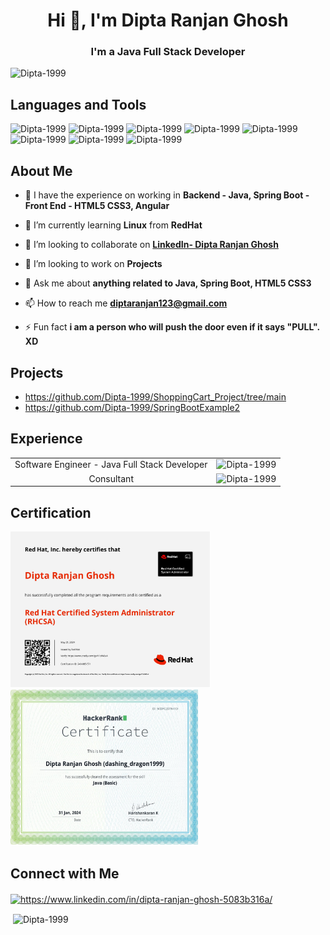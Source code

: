 <h1 align="center">Hi 👋, I'm Dipta Ranjan Ghosh</h1>
<h3 align="center">I'm a Java Full Stack Developer</h3>

<p align="left"> <img src="https://komarev.com/ghpvc/?username=Dipta-1999&label=Profile%20views&color=0e75b6&style=flat" alt="Dipta-1999" /> </p>

## Languages and Tools

<p align="left"> 
  <img src="https://res.cloudinary.com/practicaldev/image/fetch/s--3ix0rFmo--/c_imagga_scale,f_auto,fl_progressive,h_420,q_auto,w_1000/https://dev-to-uploads.s3.amazonaws.com/uploads/articles/dmmxiwgyuzodl7yqyuca.jpeg" alt="Dipta-1999" width="100px" height="45px"/> 
  <img src="https://cdn.clever-cloud.com/uploads/2023/06/java.svg" alt="Dipta-1999" width="100px" height="45px"/> <img src="https://miro.medium.com/v2/resize:fit:1400/1*TTM5AleQfFJ-mItttJROdg.jpeg" alt="Dipta-1999" width="100px" height="45px"/> <img src="https://cloud2data.com/wp-content/uploads/2023/01/HTML-CSS-Review.png" alt="Dipta-1999" width="`40px" height="50px"/> 
  <img src="https://miro.medium.com/v2/resize:fit:783/1*Kj8Eq401fP2ecTY8r9B89Q.png" alt="Dipta-1999" width="100px" height="50px"/>
  <img src="https://miro.medium.com/v2/resize:fit:733/1*D4AjT789uZObZcMr5MGcug.png" alt="Dipta-1999" width="140px" height="50px"/>
  <img src="https://logodix.com/logo/996400.png" alt="Dipta-1999" width="200px" height="50px"/>
  <img src="https://cdn0.iconfinder.com/data/icons/logos-brands-in-colors/128/react-512.png" alt="Dipta-1999" width="50px" height="50px"/>
</p>  


## About Me
  
- 🔭 I have the experience on working in **Backend - Java, Spring Boot - Front End - HTML5 CSS3, Angular**

- 🌱 I’m currently learning **Linux** from **RedHat**

- 👯 I’m looking to collaborate on **[LinkedIn- Dipta Ranjan Ghosh]([https://www.linkedin.com/in/ankit-pramanik-179765181/](https://www.linkedin.com/in/dipta-ranjan-ghosh-5083b316a/))**

- 🤝 I’m looking to work on **Projects**

- 💬 Ask me about **anything related to Java, Spring Boot, HTML5 CSS3**

- 📫 How to reach me **diptaranjan123@gmail.com**

- ⚡ Fun fact **i am a person who will push the door even if it says "PULL". XD**


## Projects
-  https://github.com/Dipta-1999/ShoppingCart_Project/tree/main
-  https://github.com/Dipta-1999/SpringBootExample2


## Experience
<table>
  <tr>
    <td align="center">  Software Engineer - Java Full Stack Developer  </td>
    <td align="center"><img src="https://awsmp-logos.s3.amazonaws.com/77189bb8-0d9e-4b78-994b-c33a23c23472/11c74356c803508b8b24630a70b51052.png" alt="Dipta-1999" width="`60px" height="70px"/></td>
  </tr>
  <tr>
    <td align="center">  Consultant  </td>
    <td align="center"><img src="https://kuberox.com/wp-content/uploads/2023/06/kuberox_logo-155x86.png" alt="Dipta-1999" width="`60px" height="70px"/></td>
  </tr>
</table>

## Certification

<p><img src="https://github.com/Dipta-1999/Dipta-1999/blob/main/certificates/Red_Hat_Certified_System_Administrator__RHCSA__Badge20240531-8-fyy1vl-1.jpg" alt="Dipta-1999" width="320px" height="250px" />
<img src="https://github.com/Dipta-1999/Dipta-1999/blob/main/certificates/java_basic%20certificate-1.jpg" alt="Dipta-1999" width="300px" height="250px" /></p>
<!--<table>
  <tr>
    <th align="center">Name</th>
    <th align="center">Organization</th>
    <th align="center">Certificate ID</th>
  </tr>
  <tr>
    <td align="center"><img src="https://media.licdn.com/dms/image/D5622AQHoPeRL8b4fZw/feedshare-shrink_2048_1536/0/1717156874233?e=1720656000&v=beta&t=ukRCNJQXLzsY3Y2UHqbazg7aL2gVlNDmg6SZaJpdokQ" alt="Dipta-1999" width="140px" height="80px" /></td>
    <td align="center">Red Hat</td>
    <td align="center">240-085-571</td>
  </tr>
</table>-->

## Connect with Me
<p align="left">
<a href="https://www.linkedin.com/in/dipta-ranjan-ghosh-5083b316a/" target="blank"><img align="center" src="https://cdn.jsdelivr.net/npm/simple-icons@3.0.1/icons/linkedin.svg" alt="https://www.linkedin.com/in/dipta-ranjan-ghosh-5083b316a/" height="30" width="40" /></a>
</p>

<!--<a href="" target="_blank"> <img src="" alt="" width="40" height="40"/> </a> <a href="" target="_blank"> <img src="" alt="" width="40" height="40"/> </a> <a href="" target="_blank"> <img src="" alt="" width="40" height="40"/> </a>  --> 

<!--<p><img align="center" src="https://github-readme-stats.vercel.app/api/top-langs?username=Dipta-1999&show_icons=true&locale=en&layout=compact" height="195" width="495" alt="Dipta-1999" /></p>-->

<p>&nbsp;<img align="center" src="https://github-readme-stats.vercel.app/api?username=Dipta-1999&show_icons=true&locale=en" alt="Dipta-1999" /></p>





